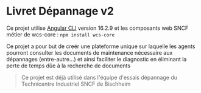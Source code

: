 # Livret Dépannage v2

Ce projet utilise [Angular CLI](https://github.com/angular/angular-cli) version 16.2.9 et les composants web SNCF métier de wcs-core : `npm install wcs-core`

Ce projet a pour but de creér une plateforme unique sur laquelle les agents pourront consulter les documents de maintenance nécessaire aux dépannages 
(entre-autre...) et ainsi faciliter le diagnostic en éliminant la perte de temps dûe à la recherche de documents 

> Ce projet est déjà utilisé dans l'équipe d'essais dépannage du Technicentre Industriel SNCF de Bischheim
